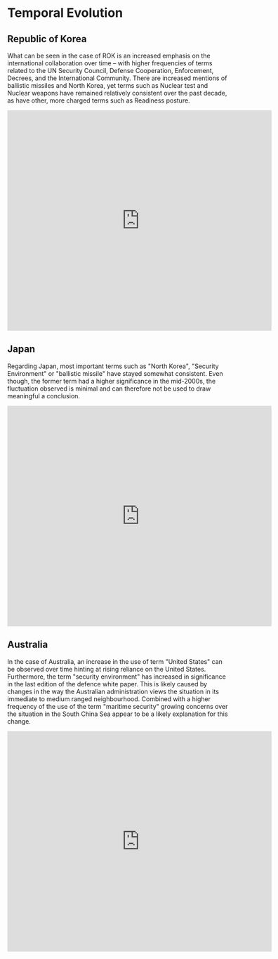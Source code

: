 # Temporal Evolution

## Republic of Korea

What can be seen in the case of ROK is an increased emphasis on the international collaboration over time – with higher frequencies of terms related to the UN Security Council, Defense Cooperation, Enforcement, Decrees, and the International Community. There are increased mentions of ballistic missiles and North Korea, yet terms such as Nuclear test and Nuclear weapons have remained relatively consistent over the past decade, as have other, more charged terms such as Readiness posture.

<iframe src="https://documents.cortext.net/4706/47065e384291c726b612059886fb5d78/53154/temporal%20evolution/basic_statistics_Terms_35ISIpubdate.html" frameborder="0" style="overflow:hidden;border:1px solid #DDDDDD;" width="600" height="500"></iframe>

## Japan

Regarding Japan, most important terms such as "North Korea", "Security Environment" or "ballistic missile" have stayed somewhat consistent. Even though, the former term had a higher significance in the mid-2000s, the fluctuation observed is minimal and can therefore not be used to draw meaningful a conclusion. 

<iframe src="https://documents.cortext.net/dd00/dd00ae98f4d237356d228b86c5255ca7/56131/temporal%20evolution/basic_statistics_Terms_35ISIpubdate.html" frameborder="0" style="overflow:hidden;border:1px solid #DDDDDD;" width="600" height="500"></iframe>

## Australia 

In the case of Australia, an increase in the use of term "United States" can be observed over time hinting at rising reliance on the United States. Furthermore, the term "security environment" has increased in significance in the last edition of the defence white paper. This is likely caused by changes in the way the Australian administration views the situation in its immediate to medium ranged neighbourhood. Combined with a higher frequency of the use of the term "maritime security" growing concerns over the situation in the South China Sea appear to be a likely explanation for this change.

<iframe src="https://documents.cortext.net/133b/133bb7d344b5376b95432eeed85463f8/56130/temporal%20evolution/basic_statistics_Terms_35ISIpubdate.html" frameborder="0" style="overflow:hidden;border:1px solid #DDDDDD;" width="600" height="500"></iframe>
